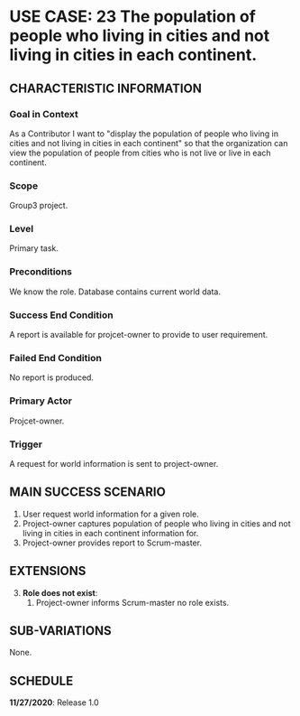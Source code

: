 # USE CASE: 23 The population of people who living in cities and not living in cities in each continent.

## CHARACTERISTIC INFORMATION

### Goal in Context

As a Contributor I want to "display the population of people who living in cities and not living in cities in each continent" so that the organization can view the population of people from cities who is not live or live in each continent.
### Scope

Group3 project.

### Level

Primary task.

### Preconditions

We know the role.  Database contains current world data.

### Success End Condition

A report is available for projcet-owner to provide to user requirement.

### Failed End Condition

No report is produced.

### Primary Actor

Projcet-owner.

### Trigger

A request for world information is sent to project-owner.

## MAIN SUCCESS SCENARIO

1. User request world information for a given role.
2. Project-owner captures population of people who living in cities and not living in cities in each continent information for.
3. Project-owner provides report to Scrum-master.

## EXTENSIONS

3. **Role does not exist**:
    1. Project-owner informs Scrum-master no role exists.

## SUB-VARIATIONS

None.

## SCHEDULE

**11/27/2020**: Release 1.0